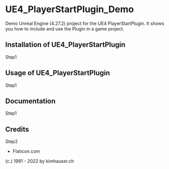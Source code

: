 # UE4_PlayerStartPlugin_Demo
Demo Unreal Engine (4.27.2) project for the UE4 PlayerStartPlugin. It shows you how to include and use the Plugin in a game project.

## Installation of UE4_PlayerStartPlugin
Step1

## Usage of UE4_PlayerStartPlugin
Step1

## Documentation 
Step1

## Credits
Step2
- Flaticon.com

(c.) 1991 - 2022 by kimhauser.ch 
